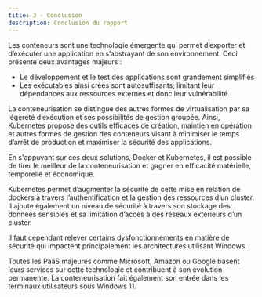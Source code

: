 ```yaml
---
title: 3 - Conclusion
description: Conclusion du rapport
---
```


Les conteneurs sont une technologie émergente qui permet d’exporter et d’exécuter une application en s’abstrayant de son environnement. Ceci présente deux avantages majeurs : 

- Le développement et le test des applications sont grandement simplifiés
- Les exécutables ainsi créés sont autosuffisants, limitant leur dépendances aux ressources externes et donc leur vulnérabilité.  

La conteneurisation se distingue des autres formes de virtualisation par sa légèreté d’exécution et ses possibilités de gestion groupée. Ainsi, Kubernetes propose des outils efficaces de création, maintien en opération et autres formes de gestion des conteneurs visant à minimiser le temps d’arrêt de production et maximiser la sécurité des applications. 

En s'appuyant sur ces deux solutions, Docker et Kubernetes, il est possible de tirer le meilleur de la conteneurisation et gagner en efficacité matérielle, temporelle et économique. 

Kubernetes permet d’augmenter la sécurité de cette mise en relation de dockers à travers l’authentification et la gestion des ressources d’un cluster. Il ajoute également un niveau de sécurité à travers son stockage des données sensibles et sa limitation d’accès à des réseaux extérieurs d’un cluster.

Il faut cependant relever certains dysfonctionnements en matière de sécurité qui impactent principalement les architectures utilisant Windows. 

Toutes les PaaS majeures comme Microsoft, Amazon ou Google basent leurs services sur cette technologie et contribuent à son évolution permanente. La conteneurisation fait également son entrée dans les terminaux utilisateurs sous Windows 11.


